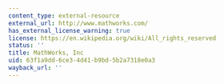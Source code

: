 ```yaml
---
content_type: external-resource
external_url: http://www.mathworks.com/
has_external_license_warning: true
license: https://en.wikipedia.org/wiki/All_rights_reserved
status: ''
title: MathWorks, Inc
uid: 63f1a9dd-6ce3-4d41-b9bd-5b2a7318e0a3
wayback_url: ''
---
```

